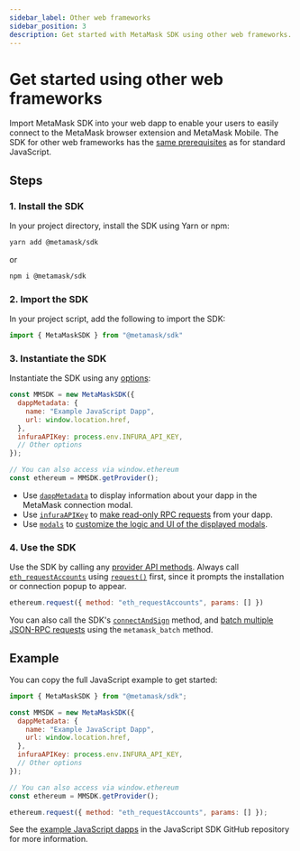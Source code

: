 ```yaml
---
sidebar_label: Other web frameworks
sidebar_position: 3
description: Get started with MetaMask SDK using other web frameworks.
---
```


# Get started using other web frameworks

Import MetaMask SDK into your web dapp to enable your users to
easily connect to the MetaMask browser extension and MetaMask Mobile.
The SDK for other web frameworks has the [same prerequisites](index.md#prerequisites) as for
standard JavaScript.

## Steps

### 1. Install the SDK

In your project directory, install the SDK using Yarn or npm:

```bash
yarn add @metamask/sdk
```

or

```bash
npm i @metamask/sdk
```

### 2. Import the SDK

In your project script, add the following to import the SDK:

```javascript title="index.js"
import { MetaMaskSDK } from "@metamask/sdk"
```

### 3. Instantiate the SDK

Instantiate the SDK using any [options](../../reference/js-options.md):

```javascript title="index.js"
const MMSDK = new MetaMaskSDK({
  dappMetadata: {
    name: "Example JavaScript Dapp",
    url: window.location.href,
  },
  infuraAPIKey: process.env.INFURA_API_KEY,
  // Other options
});

// You can also access via window.ethereum
const ethereum = MMSDK.getProvider();
```

- Use [`dappMetadata`](../../reference/js-options.md#dappmetadata) to display information
  about your dapp in the MetaMask connection modal.
- Use [`infuraAPIKey`](../../reference/js-options.md#infuraapikey) to
  [make read-only RPC requests](../../how-to/javascript/make-read-only-requests.md) from your dapp.
- Use [`modals`](../../reference/js-options.md#modals) to [customize the logic and UI of
  the displayed modals](../../how-to/javascript/display-custom-modals.md).

### 4. Use the SDK

Use the SDK by calling any [provider API methods](/wallet/reference/provider-api).
Always call [`eth_requestAccounts`](/wallet/reference/eth_requestaccounts) using
[`request()`](/wallet/reference/provider-api/#request) first, since it
prompts the installation or connection popup to appear.

```javascript
ethereum.request({ method: "eth_requestAccounts", params: [] })
```

You can also call the SDK's [`connectAndSign`](../../how-to/javascript/connect-and-sign.md) method, and
[batch multiple JSON-RPC requests](../../how-to/javascript/batch-json-rpc-requests.md) using the `metamask_batch` method.

## Example

You can copy the full JavaScript example to get started:

```javascript title="index.js"
import { MetaMaskSDK } from "@metamask/sdk";

const MMSDK = new MetaMaskSDK({
  dappMetadata: {
    name: "Example JavaScript Dapp",
    url: window.location.href,
  },
  infuraAPIKey: process.env.INFURA_API_KEY,
  // Other options
});

// You can also access via window.ethereum
const ethereum = MMSDK.getProvider();

ethereum.request({ method: "eth_requestAccounts", params: [] });
```

See the [example JavaScript dapps](https://github.com/MetaMask/metamask-sdk/tree/main/packages/examples)
in the JavaScript SDK GitHub repository for more information.
